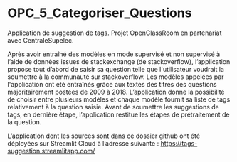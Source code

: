 # OPC_5_Categoriser_Questions

Application de suggestion de tags. Projet OpenClassRoom en partenariat avec CentraleSupelec.

Après avoir entraîné des modèles en mode supervisé et non supervisé à l’aide de données issues de stackexchange (de stackoverflow), l’application propose tout d’abord de saisir sa question telle que l'utilisateur voudrait la soumettre à la communauté sur stackoverflow. 
Les modèles appelées par l'application ont été entraînés grâce aux textes des titres des questions majoritairement postées de 2009 à 2018.
L’application donne la possibilité de choisir entre plusieurs modèles et chaque modèle fournit sa liste de tags relativement à la question saisie. Avant de soumettre les suggestions de tags, en dernière étape, l’application restitue les étapes de prétraitement de la question.

L’application dont les sources sont dans ce dossier github ont été déployées sur Streamlit Cloud à l’adresse suivante : https://tags-suggestion.streamlitapp.com/